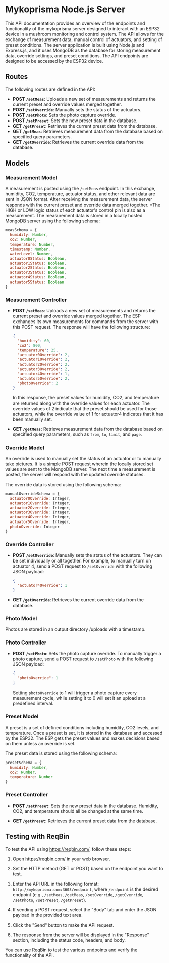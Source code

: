 
# Mykoprisma Node.js Server
This API documentation provides an overview of the endpoints and functionality of the mykoprisma server designed to interact with an ESP32 device in a mushroom monitoring and control system. The API allows for the exchange of measurement data, manual control of actuators, and setting of preset conditions.
The server application is built using Node.js and Express.js, and it uses MongoDB as the database for storing measurement data, override settings, and preset conditions. The API endpoints are designed to be accessed by the ESP32 device.

## Routes

The following routes are defined in the API:

- **POST `/setMeas`**: Uploads a new set of measurements and returns the current preset and override values merged together.
- **POST `/setOverride`**: Manually sets the status of the actuators.
- **POST `/setPhoto`**: Sets the photo capture override.
- **POST `/setPreset`**: Sets the new preset data in the database.
- **GET `/getPreset`**: Retrieves the current preset data from the database.
- **GET `/getMeas`**: Retrieves measurement data from the database based on specified query parameters.
- **GET `/getOverride`**: Retrieves the current override data from the database.

## Models

### Measurement Model

A measurement is posted using the `/setMeas` endpoint. In this exchange, humidity, CO2, temperature, actuator status, and other relevant data are sent in JSON format. After receiving the measurement data, the server responds with the current preset and override data merged together.
*The HIGH or LOW logic status of each actuator's control pin is also as a measurement.
The measurement data is stored in a locally hosted MongoDB server using the following schema:

```javascript
measSchema = {
  humidity: Number,
  co2: Number,
  temperature: Number,
  timestamp: Number,
  waterLevel: Number,
  actuator0Status: Boolean,
  actuator1Status: Boolean,
  actuator2Status: Boolean,
  actuator3Status: Boolean,
  actuator4Status: Boolean,
  actuator5Status: Boolean
}
```

### Measurement Controller

- **POST `/setMeas`**: Uploads a new set of measurements and returns the current preset and override values merged together. The ESP exchanges its own measurements for commands from the server with this POST request. The response will have the following structure:

  ```json
  {
    "humidity": 60,
    "co2": 800,
    "temperature": 25,
    "actuator0Override": 2,
    "actuator1Override": 2,
    "actuator2Override": 2,
    "actuator3Override": 2,
    "actuator4Override": 1,
    "actuator5Override": 2,
    "photoOverride": 2
  }
  ```

  In this response, the preset values for humidity, CO2, and temperature are returned along with the override values for each actuator. The override values of 2 indicate that the preset should be used for those actuators, while the override value of 1 for actuator4 indicates that it has been manually set.

- **GET `/getMeas`**: Retrieves measurement data from the database based on specified query parameters, such as `from`, `to`, `limit`, and `page`.

### Override Model

An override is used to manually set the status of an actuator or to manually take pictures. It is a simple POST request wherein the locally stored set values are sent to the MongoDB server. The next time a measurement is posted, the server will respond with the updated override statuses.

The override data is stored using the following schema:

```javascript
manualOverrideSchema = {
  actuator0Override: Integer,
  actuator1Override: Integer,
  actuator2Override: Integer,
  actuator3Override: Integer,
  actuator4Override: Integer,
  actuator5Override: Integer,
  photoOverride: Integer
}
```

### Override Controller

- **POST `/setOverride`**: Manually sets the status of the actuators. They can be set individually or all together. For example, to manually turn on actuator 4, send a POST request to `/setOverride` with the following JSON payload:

  ```json
  {
    "actuator4Override": 1
  }
  ```

- **GET `/getOverride`**: Retrieves the current override data from the database.

### Photo Model

Photos are stored in an output directory /uploads with a timestamp.

### Photo Controller

- **POST `/setPhoto`**: Sets the photo capture override. To manually trigger a photo capture, send a POST request to `/setPhoto` with the following JSON payload:

  ```json
  {
    "photoOverride": 1
  }
  ```

  Setting `photoOverride` to 1 will trigger a photo capture every measurement cycle, while setting it to 0 will set it an upload at a predefined interval.

### Preset Model

A preset is a set of defined conditions including humidity, CO2 levels, and temperature. Once a preset is set, it is stored in the database and accessed by the ESP32. The ESP gets the preset values and makes decisions based on them unless an override is set.

The preset data is stored using the following schema:

```javascript
presetSchema = {
  humidity: Number,
  co2: Number,
  temperature: Number
}
```

### Preset Controller

- **POST `/setPreset`**: Sets the new preset data in the database. Humidity, CO2, and temperature should all be changed at the same time.

- **GET `/getPreset`**: Retrieves the current preset data from the database.

## Testing with ReqBin

To test the API using https://reqbin.com/, follow these steps:

1. Open https://reqbin.com/ in your web browser.

2. Set the HTTP method (GET or POST) based on the endpoint you want to test.

3. Enter the API URL in the following format: `http://mykoprisma.com:3603/endpoint`, where `/endpoint` is the desired endpoint (e.g., `/setMeas`, `/getMeas`, `/setOverride`, `/getOverride`, `/setPhoto`, `/setPreset`, `/getPreset`).

4. If sending a POST request, select the "Body" tab and enter the JSON payload in the provided text area.

5. Click the "Send" button to make the API request.

6. The response from the server will be displayed in the "Response" section, including the status code, headers, and body.

You can use ReqBin to test the various endpoints and verify the functionality of the API.
